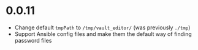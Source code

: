 # 0.0.11

- Change default `tmpPath` to `/tmp/vault_editor/` (was previously `./tmp`)
- Support Ansible config files and make them the default way of finding password files
